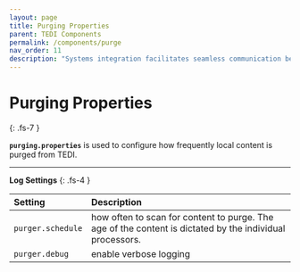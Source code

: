 ```yaml
---
layout: page
title: Purging Properties
parent: TEDI Components
permalink: /components/purge
nav_order: 11
description: "Systems integration facilitates seamless communication between diverse systems, enabling efficient data exchange and enhancing overall operational efficiency"
---
```


# Purging Properties
{: .fs-7 }

**`purging.properties`** is used to configure how frequently local content is purged from TEDI.

---

**Log Settings**
{: .fs-4 }


| **Setting**                    | **Description**          |
|:------------------------------|:--------------------------|
| `purger.schedule`             | how often to scan for content to purge. The age of the content is dictated by the individual processors. |
| `purger.debug`                | enable verbose logging |